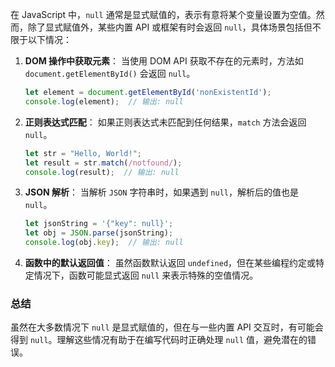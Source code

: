 在 JavaScript 中，`null` 通常是显式赋值的，表示有意将某个变量设置为空值。然而，除了显式赋值外，某些内置 API 或框架有时会返回 `null`，具体场景包括但不限于以下情况：

1. **DOM 操作中获取元素**：
   当使用 DOM API 获取不存在的元素时，方法如 `document.getElementById()` 会返回 `null`。
   ```javascript
   let element = document.getElementById('nonExistentId');
   console.log(element);  // 输出: null
   ```

2. **正则表达式匹配**：
   如果正则表达式未匹配到任何结果，`match` 方法会返回 `null`。
   ```javascript
   let str = "Hello, World!";
   let result = str.match(/notfound/);
   console.log(result);  // 输出: null
   ```

3. **JSON 解析**：
   当解析 `JSON` 字符串时，如果遇到 `null`，解析后的值也是 `null`。
   ```javascript
   let jsonString = '{"key": null}';
   let obj = JSON.parse(jsonString);
   console.log(obj.key);  // 输出: null
   ```

4. **函数中的默认返回值**：
   虽然函数默认返回 `undefined`，但在某些编程约定或特定情况下，函数可能显式返回 `null` 来表示特殊的空值情况。
### 总结

虽然在大多数情况下 `null` 是显式赋值的，但在与一些内置 API 交互时，有可能会得到 `null`。理解这些情况有助于在编写代码时正确处理 `null` 值，避免潜在的错误。